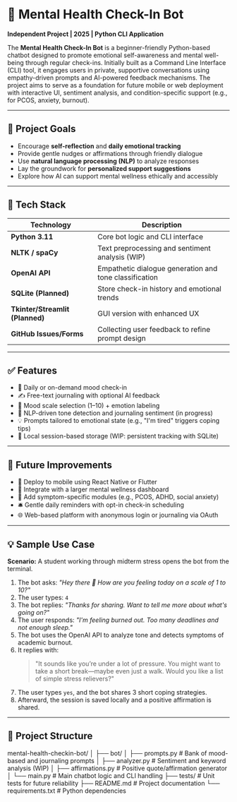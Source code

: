 # 🧘 Mental Health Check-In Bot

**Independent Project | 2025 | Python CLI Application**

The **Mental Health Check-In Bot** is a beginner-friendly Python-based chatbot designed to promote emotional self-awareness and mental well-being through regular check-ins. Initially built as a Command Line Interface (CLI) tool, it engages users in private, supportive conversations using empathy-driven prompts and AI-powered feedback mechanisms. The project aims to serve as a foundation for future mobile or web deployment with interactive UI, sentiment analysis, and condition-specific support (e.g., for PCOS, anxiety, burnout).

---

## 🎯 Project Goals

- Encourage **self-reflection** and **daily emotional tracking**
- Provide gentle nudges or affirmations through friendly dialogue
- Use **natural language processing (NLP)** to analyze responses
- Lay the groundwork for **personalized support suggestions**
- Explore how AI can support mental wellness ethically and accessibly

---

## 🧰 Tech Stack

| Technology         | Description                                              |
|--------------------|----------------------------------------------------------|
| **Python 3.11**     | Core bot logic and CLI interface                         |
| **NLTK / spaCy**    | Text preprocessing and sentiment analysis (WIP)          |
| **OpenAI API**      | Empathetic dialogue generation and tone classification   |
| **SQLite (Planned)**| Store check-in history and emotional trends              |
| **Tkinter/Streamlit (Planned)** | GUI version with enhanced UX               |
| **GitHub Issues/Forms** | Collecting user feedback to refine prompt design     |

---

## ✅ Features

- 📆 Daily or on-demand mood check-in
- ✍️ Free-text journaling with optional AI feedback
- 🌈 Mood scale selection (1–10) + emotion labeling
- 🧠 NLP-driven tone detection and journaling sentiment (in progress)
- 💡 Prompts tailored to emotional state (e.g., "I'm tired" triggers coping tips)
- 💾 Local session-based storage (WIP: persistent tracking with SQLite)

---

## 🔮 Future Improvements

- 📱 Deploy to mobile using React Native or Flutter
- 🧩 Integrate with a larger mental wellness dashboard
- 🧬 Add symptom-specific modules (e.g., PCOS, ADHD, social anxiety)
- 🛎️ Gentle daily reminders with opt-in check-in scheduling
- 🌐 Web-based platform with anonymous login or journaling via OAuth

---

## 💡 Sample Use Case

**Scenario:** A student working through midterm stress opens the bot from the terminal.

1. The bot asks: *"Hey there 👋 How are you feeling today on a scale of 1 to 10?"*
2. The user types: `4`
3. The bot replies: *"Thanks for sharing. Want to tell me more about what's going on?"*
4. The user responds: *"I'm feeling burned out. Too many deadlines and not enough sleep."*
5. The bot uses the OpenAI API to analyze tone and detects symptoms of academic burnout.
6. It replies with:
   > "It sounds like you’re under a lot of pressure. You might want to take a short break—maybe even just a walk. Would you like a list of simple stress relievers?"
7. The user types `yes`, and the bot shares 3 short coping strategies.
8. Afterward, the session is saved locally and a positive affirmation is shared.

---

## 📁 Project Structure
mental-health-checkin-bot/
│
├── bot/
│ ├── prompts.py # Bank of mood-based and journaling prompts
│ ├── analyzer.py # Sentiment and keyword analysis (WIP)
│ ├── affirmations.py # Positive quote/affirmation generator
│ └── main.py # Main chatbot logic and CLI handling
├── tests/ # Unit tests for future reliability
├── README.md # Project documentation
└── requirements.txt # Python dependencies
